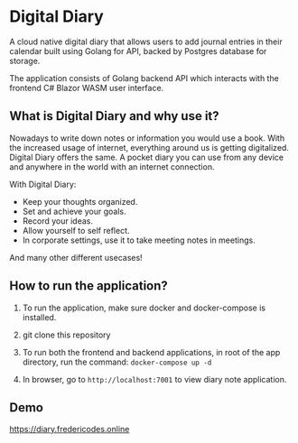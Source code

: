 # Digital Diary
A cloud native digital diary that allows users to add journal entries in their calendar built using Golang for API, backed by Postgres database for storage. 

The application consists of Golang backend API which interacts with the frontend C# Blazor WASM user interface.

## What is Digital Diary and why use it?
Nowadays to write down notes or information you would use a book. With the increased usage of internet, everything around us is getting digitalized. Digital Diary offers the same. A pocket diary you can use from any device and anywhere in the world with an internet connection.

With Digital Diary:

* Keep your thoughts organized.
* Set and achieve your goals.
* Record your ideas.
* Allow yourself to self reflect.
* In corporate settings, use it to take meeting notes in meetings.

And many other different usecases!

## How to run the application?
1. To run the application, make sure docker and docker-compose is installed.
2. git clone this repository
3. To run both the frontend and backend applications, in root of the app directory, run the command: `docker-compose up -d`

4. In browser, go to `http://localhost:7001` to view diary note application.

## Demo
https://diary.fredericodes.online
